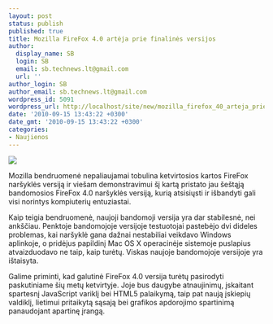 ```yaml
---
layout: post
status: publish
published: true
title: Mozilla FireFox 4.0 artėja prie finalinės versijos
author:
  display_name: SB
  login: SB
  email: sb.technews.lt@gmail.com
  url: ''
author_login: SB
author_email: sb.technews.lt@gmail.com
wordpress_id: 5091
wordpress_url: http://localhost/site/new/mozilla_firefox_40_arteja_prie_finalines_versijos/
date: '2010-09-15 13:43:22 +0300'
date_gmt: '2010-09-15 13:43:22 +0300'
categories:
- Naujienos
---
```

<div class="imgright"><img src="http://t1.gstatic.com/images?q=tbn:Bj8xpYjnC061MM:http://senoghteh.files.wordpress.com/2009/12/firefox-logo.png"  /></div>
<p>Mozilla bendruomenė nepaliaujamai tobulina ketvirtosios kartos FireFox naršyklės versiją ir viešam demonstravimui šį kartą pristato jau šeštąją bandomosios FireFox 4.0 naršyklės versiją, kurią atsisiųsti ir išbandyti gali visi norintys kompiuterių entuziastai.</p>
<p>Kaip teigia bendruomenė, naujoji bandomoji versija yra dar stabilesnė, nei ankščiau. Penktoje bandomojoje versijoje testuotojai pastebėjo dvi dideles problemas, kai naršyklė gana dažnai nestabiliai veikdavo Windows aplinkoje, o pridėjus papildinį Mac OS X operacinėje sistemoje puslapius atvaizduodavo ne taip, kaip turėtų. Viskas naujoje bandomojoje versijoje yra ištaisyta.</p>
<p>Galime priminti, kad galutinė FireFox 4.0 versija turėtų pasirodyti paskutiniame šių metų ketvirtyje. Joje bus daugybe atnaujinimų, įskaitant spartesnį JavaScript variklį bei HTML5 palaikymą, taip pat naują įskiepių valdiklį, lietimui pritaikytą sąsają bei grafikos apdorojimo spartinimą panaudojant apartinę įrangą.<br /></p>
